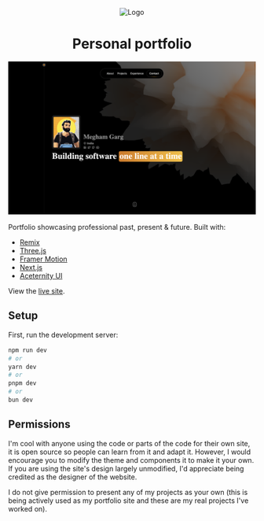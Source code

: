 <p align="center">
  <img src="/public/svgs/logo.svg" width="50" alt="Logo" />
</p>
<h1 align="center">Personal portfolio</h1>

[![Site preview](/src/app/opengraph-image.png)](https://hamishw.com)

Portfolio showcasing professional past, present & future. Built with:
- [Remix](https://remix.run/)
- [Three.js](https://threejs.org/)
- [Framer Motion](https://www.framer.com/motion/)
- [Next.js](https://nextjs.org/)
- [Aceternity UI](https://ui.aceternity.com/)

View the [live site](https://meghamgarg.com).

## Setup

First, run the development server:

```bash
npm run dev
# or
yarn dev
# or
pnpm dev
# or
bun dev
```

## Permissions

I'm cool with anyone using the code or parts of the code for their own site, it is open source so people can learn from it and adapt it. However, I would encourage you to modify the theme and components it to make it your own. If you are using the site's design largely unmodified, I'd appreciate being credited as the designer of the website.

I do not give permission to present any of my projects as your own (this is being actively used as my portfolio site and these are my real projects I've worked on).

